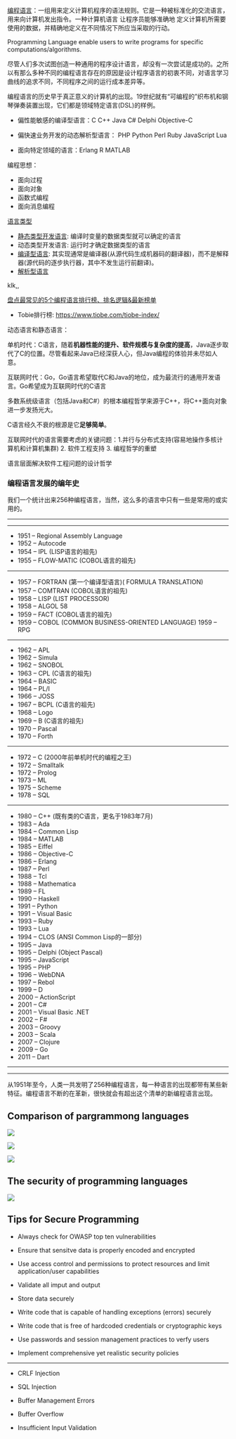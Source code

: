 [编程语言](https://www.wikiwand.com/en/Programming_language)：一组用来定义计算机程序的语法规则。它是一种被标准化的交流语言，用来向计算机发出指令。一种计算机语言 让程序员能够准确地 定义计算机所需要使用的数据，并精确地定义在不同情况下所应当采取的行动。

Programming  Language enable users to write programs for specific computations/algorithms.

尽管人们多次试图创造一种通用的程序设计语言，却没有一次尝试是成功的。之所以有那么多种不同的编程语言存在的原因是设计程序语言的初衷不同，对语言学习曲线的追求不同，不同程序之间的运行成本差异等。

编程语言的历史早于真正意义的计算机的出现。19世纪就有“可编程的”织布机和钢琴弹奏装置出现，它们都是领域特定语言(DSL)的样例。

* 偏性能敏感的编译型语言：C C++ Java C# Delphi Objective-C

* 偏快速业务开发的动态解析型语言： PHP Python Perl Ruby JavaScript Lua

* 面向特定领域的语言：Erlang R MATLAB

编程思想：
* 面向过程
* 面向对象
* 函数式编程
* 面向消息编程

[语言类型](https://www.wikiwand.com/en/Type_system#/Dynamic_type_checking_and_runtime_type_information)

* [静态类型开发语言](https://zhuanlan.zhihu.com/p/66383937): 编译时变量的数据类型就可以确定的语言
* 动态类型开发语言: 运行时才确定数据类型的语言
* [编译型语言](https://www.wikiwand.com/en/Compiled_language):  其实现通常是编译器(从源代码生成机器码的翻译器)，而不是解释器(源代码的逐步执行器，其中不发生运行前翻译)。
* [解析型语言](https://www.wikiwand.com/zh/%E7%9B%B4%E8%AD%AF%E8%AA%9E%E8%A8%80)

klk,,

[盘点最常见的5个编程语言排行榜、排名逻辑&最新榜单](https://blog.csdn.net/MOY37RQW1JarN33BgZk/article/details/83044275)

* Tobie排行榜: https://www.tiobe.com/tiobe-index/

动态语言和静态语言：

单机时代：C语言，随着**机器性能的提升、软件规模与复杂度的提高**，Java逐步取代了C的位置。尽管看起来Java已经深获人心，但Java编程的体验并未尽如人意。

互联网时代：Go，Go语言希望取代C和Java的地位，成为最流行的通用开发语言。Go希望成为互联网时代的C语言

多数系统级语言（包括Java和C#）的根本编程哲学来源于C++，将C++面向对象进一步发扬光大。

C语言经久不衰的根源是它**足够简单**。

互联网时代的语言需要考虑的关键问题：1.并行与分布式支持(容易地操作多核计算机和计算机集群) 2. 软件工程支持 3. 编程哲学的重塑

语言层面解决软件工程问题的设计哲学

### 编程语言发展的编年史

我们一个统计出来256种编程语言，当然，这么多的语言中只有一些是常用的或实用的。

---

---

* 1951 – Regional Assembly Language
* 1952 – Autocode
* 1954 – IPL (LISP语言的祖先)
* 1955 – FLOW-MATIC (COBOL语言的祖先)
---
* 1957 – FORTRAN (第一个编译型语言)( FORMULA TRANSLATION)
* 1957 – COMTRAN (COBOL语言的祖先)
* 1958 – LISP (LIST PROCESSOR)
* 1958 – ALGOL 58
* 1959 – FACT (COBOL语言的祖先)
* 1959 – COBOL (COMMON BUSINESS-ORIENTED LANGUAGE) 1959 – RPG
---
* 1962 – APL
* 1962 – Simula
* 1962 – SNOBOL
* 1963 – CPL (C语言的祖先)
* 1964 – BASIC
* 1964 – PL/I
* 1966 – JOSS
* 1967 – BCPL (C语言的祖先)
* 1968 – Logo
* 1969 – B (C语言的祖先) 
* 1970 – Pascal 
* 1970 – Forth
---
* 1972 – C  (2000年前单机时代的编程之王)
* 1972 – Smalltalk
* 1972 – Prolog
* 1973 – ML
* 1975 – Scheme
* 1978 – SQL
---
* 1980 – C++ (既有类的C语言，更名于1983年7月)
* 1983 – Ada
* 1984 – Common Lisp
* 1984 – MATLAB
* 1985 – Eiffel
* 1986 – Objective-C
* 1986 – Erlang
* 1987 – Perl
* 1988 – Tcl
* 1988 – Mathematica
* 1989 – FL
* 1990 – Haskell
* 1991 – Python
* 1991 – Visual Basic
* 1993 – Ruby
* 1993 – Lua
* 1994 – CLOS (ANSI Common Lisp的一部分)
* 1995 – Java
* 1995 – Delphi (Object Pascal)
* 1995 – JavaScript
* 1995 – PHP
* 1996 – WebDNA
* 1997 – Rebol
* 1999 – D
* 2000 – ActionScript
* 2001 – C#
* 2001 – Visual Basic .NET
* 2002 – F#
* 2003 – Groovy
* 2003 – Scala
* 2007 – Clojure
* 2009 – Go
* 2011 – Dart

---

---

从1951年至今，人类一共发明了256种编程语言，每一种语言的出现都带有某些新特征。编程语言不断的在革新，很快就会有超出这个清单的新编程语言出现。

## Comparison of pargrammong languages

![](assets/comparsion-languages-1.png)

![](assets/comparison-laguages-2.png)

![](assets/comparison-languages-3.png)

## The security of programming languages

![](assets/secure-of-programming-languages.png)

## Tips for Secure Programming

* Always check for OWASP top ten vulnerabilities

* Ensure that sensitve data is properly encoded and encrypted

* Use access control and permissions to protect resources and limit application/user capabilities

* Validate all imput and output

* Store data securely

* Write code that is capable of handling exceptions (errors) securely

* Write code that is free of hardcoded credentials or cryptographic keys

* Use passwords and session management practices to verfy users

* Implement comprehensive yet realistic security policies

---
* CRLF Injection

* SQL Injection

* Buffer Management Errors

* Buffer Overflow

* Insufficient Input Validation

